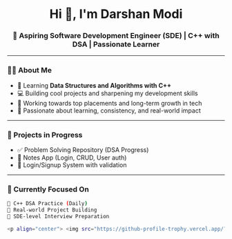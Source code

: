 <h1 align="center">Hi 👋, I'm Darshan Modi</h1>
<h3 align="center">🚀 Aspiring Software Development Engineer (SDE) | C++ with DSA | Passionate Learner</h3>

---

### 👨‍💻 About Me
- 🧠 Learning **Data Structures and Algorithms with C++**
- 💻 Building cool projects and sharpening my development skills
- 🎯 Working towards top placements and long-term growth in tech
- 🌟 Passionate about learning, consistency, and real-world impact

---

### 🚀 Projects in Progress
- ✅ Problem Solving Repository (DSA Progress)
- 📝 Notes App (Login, CRUD, User auth)
- 🔐 Login/Signup System with validation

---

### 🧠 Currently Focused On
```bash
📌 C++ DSA Practice (Daily)
📌 Real-world Project Building
📌 SDE-level Interview Preparation

<p align="center"> <img src="https://github-profile-trophy.vercel.app/?username=DarshanModi07&theme=radical&no-frame=true&column=7"/> </p>
